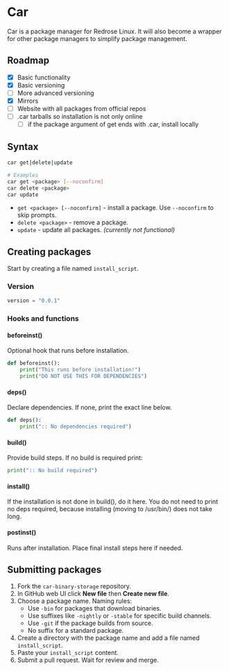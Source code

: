 # Car

Car is a package manager for Redrose Linux. It will also become a wrapper for other package managers to simplify package management.

## Roadmap
- [x] Basic functionality
- [x] Basic versioning
- [ ] More advanced versioning
- [x] Mirrors
- [ ] Website with all packages from official repos
- [ ] .car tarballs so installation is not only online
    - [ ] if the package argument of get ends with .car, install locally

## Syntax

```bash
car get|delete|update

# Examples
car get <package> [--noconfirm]
car delete <package>
car update
```

- `get <package> [--noconfirm]` - install a package. Use `--noconfirm` to skip prompts.
- `delete <package>` - remove a package.
- `update` - update all packages. *(currently not functional)*

## Creating packages

Start by creating a file named `install_script`.

### Version

```python
version = "0.0.1"
```

### Hooks and functions

#### beforeinst()

Optional hook that runs before installation.

```python
def beforeinst():
    print("This runs before installation!")
    print("DO NOT USE THIS FOR DEPENDENCIES")
```

#### deps()

Declare dependencies. If none, print the exact line below.

```python
def deps():
    print(":: No dependencies required")
```

#### build()

Provide build steps. If no build is required print:

```python
print(":: No build required")
```

#### install()

If the installation is not done in build(), do it here. You do not need to print no deps required, because installing (moving to /usr/bin/) does not take long. 

#### postinst()

Runs after installation. Place final install steps here if needed.

## Submitting packages

1. Fork the `car-binary-storage` repository.
2. In GitHub web UI click **New file** then **Create new file**.
3. Choose a package name. Naming rules:
   - Use `-bin` for packages that download binaries.
   - Use suffixes like `-nightly` or `-stable` for specific build channels.
   - Use `-git` if the package builds from source.
   - No suffix for a standard package.
4. Create a directory with the package name and add a file named `install_script`.
5. Paste your `install_script` content.
6. Submit a pull request. Wait for review and merge.
